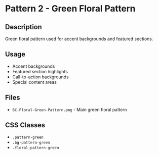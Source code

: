# Pattern 2 - Green Floral Pattern

## Description
Green floral pattern used for accent backgrounds and featured sections.

## Usage
- Accent backgrounds
- Featured section highlights
- Call-to-action backgrounds
- Special content areas

## Files
- `BC-Floral-Green-Pattern.png` - Main green floral pattern

## CSS Classes
- `.pattern-green`
- `.bg-pattern-green`
- `.floral-pattern-green`
